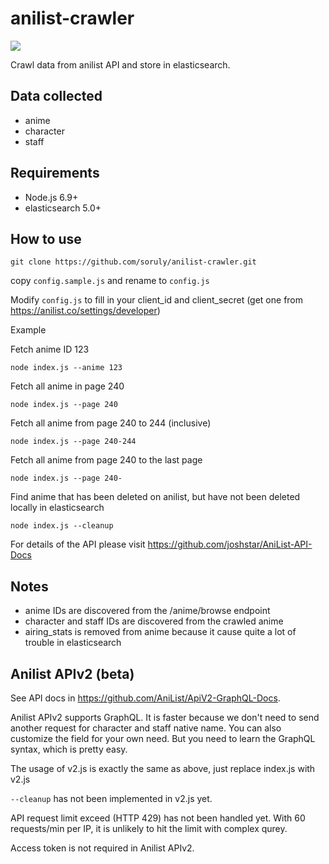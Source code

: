 # anilist-crawler
[![](https://david-dm.org/soruly/anilist-crawler/status.svg)](https://david-dm.org/soruly/anilist-crawler)

Crawl data from anilist API and store in elasticsearch.

## Data collected
- anime
- character
- staff

## Requirements
- Node.js 6.9+
- elasticsearch 5.0+

## How to use
`git clone https://github.com/soruly/anilist-crawler.git`

copy `config.sample.js` and rename to `config.js`

Modify `config.js` to fill in your client_id and client_secret (get one from https://anilist.co/settings/developer)

Example

Fetch anime ID 123

`node index.js --anime 123`


Fetch all anime in page 240

`node index.js --page 240`


Fetch all anime from page 240 to 244 (inclusive)

`node index.js --page 240-244`


Fetch all anime from page 240 to the last page

`node index.js --page 240-`


Find anime that has been deleted on anilist, but have not been deleted locally in elasticsearch

`node index.js --cleanup`

For details of the API please visit https://github.com/joshstar/AniList-API-Docs

## Notes
- anime IDs are discovered from the /anime/browse endpoint
- character and staff IDs are discovered from the crawled anime
- airing_stats is removed from anime because it cause quite a lot of trouble in elasticsearch

## Anilist APIv2 (beta)
See API docs in https://github.com/AniList/ApiV2-GraphQL-Docs.

Anilist APIv2 supports GraphQL. It is faster because we don't need to send another request for character and staff native name. You can also customize the field for your own need. But you need to learn the GraphQL syntax, which is pretty easy.

The usage of v2.js is exactly the same as above, just replace index.js with v2.js

`--cleanup` has not been implemented in v2.js yet.

API request limit exceed (HTTP 429) has not been handled yet. With 60 requests/min per IP, it is unlikely to hit the limit with complex qurey.

Access token is not required in Anilist APIv2.
